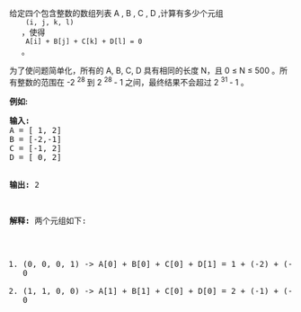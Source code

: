 <html>
 <body>
  <p>
   给定四个包含整数的数组列表 A , B , C , D ,计算有多少个元组
   <code>
    (i, j, k, l)
   </code>
   ，使得
   <code>
    A[i] + B[j] + C[k] + D[l] = 0
   </code>
   。
  </p>
  <p>
   为了使问题简单化，所有的 A, B, C, D 具有相同的长度 N，且 0 ≤ N ≤ 500 。所有整数的范围在 -2
   <sup>
    28
   </sup>
   到 2
   <sup>
    28
   </sup>
   - 1 之间，最终结果不会超过 2
   <sup>
    31
   </sup>
   - 1 。
  </p>
  <p>
   <strong>
    例如:
   </strong>
  </p>
  <pre>
<strong>输入:</strong>
A = [ 1, 2]
B = [-2,-1]
C = [-1, 2]
D = [ 0, 2]

<strong>输出:</strong>
2

<strong>解释:</strong>
两个元组如下:
1. (0, 0, 0, 1) -&gt; A[0] + B[0] + C[0] + D[1] = 1 + (-2) + (-1) + 2 = 0
2. (1, 1, 0, 0) -&gt; A[1] + B[1] + C[0] + D[0] = 2 + (-1) + (-1) + 0 = 0
</pre>
 </body>
</html>